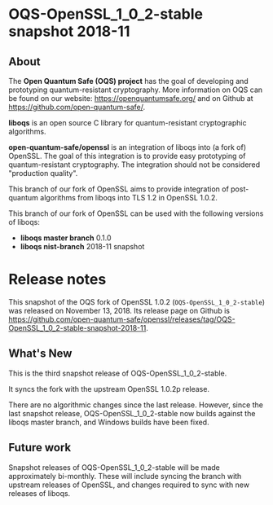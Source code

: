 OQS-OpenSSL\_1\_0\_2-stable snapshot 2018-11
============================================

About
-----

The **Open Quantum Safe (OQS) project** has the goal of developing and prototyping quantum-resistant cryptography.  More information on OQS can be found on our website: https://openquantumsafe.org/ and on Github at https://github.com/open-quantum-safe/.  

**liboqs** is an open source C library for quantum-resistant cryptographic algorithms.  

**open-quantum-safe/openssl** is an integration of liboqs into (a fork of) OpenSSL.  The goal of this integration is to provide easy prototyping of quantum-resistant cryptography.  The integration should not be considered "production quality".

This branch of our fork of OpenSSL aims to provide integration of post-quantum algorithms from liboqs into TLS 1.2 in OpenSSL 1.0.2.

This branch of our fork of OpenSSL can be used with the following versions of liboqs:

- **liboqs master branch** 0.1.0
- **liboqs nist-branch** 2018-11 snapshot

Release notes
=============

This snapshot of the OQS fork of OpenSSL 1.0.2 (`OQS-OpenSSL_1_0_2-stable`) was released on November 13, 2018.  Its release page on Github is https://github.com/open-quantum-safe/openssl/releases/tag/OQS-OpenSSL_1_0_2-stable-snapshot-2018-11.

What's New
----------

This is the third snapshot release of OQS-OpenSSL\_1\_0\_2-stable.

It syncs the fork with the upstream OpenSSL 1.0.2p release.

There are no algorithmic changes since the last release.  However, since the last snapshot release, OQS-OpenSSL\_1\_0\_2-stable now builds against the liboqs master branch, and Windows builds have been fixed.

Future work
-----------

Snapshot releases of OQS-OpenSSL\_1\_0\_2-stable will be made approximately bi-monthly.  These will include syncing the branch with upstream releases of OpenSSL, and changes required to sync with new releases of liboqs.
